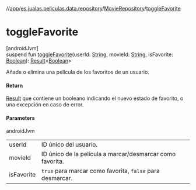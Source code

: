 //[app](../../../index.md)/[es.jualas.peliculas.data.repository](../index.md)/[MovieRepository](index.md)/[toggleFavorite](toggle-favorite.md)

# toggleFavorite

[androidJvm]\
suspend fun [toggleFavorite](toggle-favorite.md)(userId: [String](https://kotlinlang.org/api/latest/jvm/stdlib/kotlin-stdlib/kotlin/-string/index.html), movieId: [String](https://kotlinlang.org/api/latest/jvm/stdlib/kotlin-stdlib/kotlin/-string/index.html), isFavorite: [Boolean](https://kotlinlang.org/api/latest/jvm/stdlib/kotlin-stdlib/kotlin/-boolean/index.html)): [Result](https://kotlinlang.org/api/latest/jvm/stdlib/kotlin-stdlib/kotlin/-result/index.html)&lt;[Boolean](https://kotlinlang.org/api/latest/jvm/stdlib/kotlin-stdlib/kotlin/-boolean/index.html)&gt;

Añade o elimina una película de los favoritos de un usuario.

#### Return

[Result](https://kotlinlang.org/api/latest/jvm/stdlib/kotlin-stdlib/kotlin/-result/index.html) que contiene un booleano indicando el nuevo estado de favorito,     o una excepción en caso de error.

#### Parameters

androidJvm

| | |
|---|---|
| userId | ID único del usuario. |
| movieId | ID único de la película a marcar/desmarcar como favorita. |
| isFavorite | `true` para marcar como favorita, `false` para desmarcar. |
